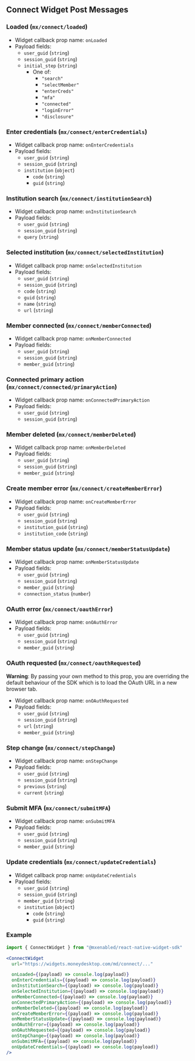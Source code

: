 

## Connect Widget Post Messages

### Loaded (`mx/connect/loaded`)

- Widget callback prop name: `onLoaded`
- Payload fields:
    - `user_guid` (`string`)
    - `session_guid` (`string`)
    - `initial_step` (`string`)
        - One of:
            - `"search"`
            - `"selectMember"`
            - `"enterCreds"`
            - `"mfa"`
            - `"connected"`
            - `"loginError"`
            - `"disclosure"`

### Enter credentials (`mx/connect/enterCredentials`)

- Widget callback prop name: `onEnterCredentials`
- Payload fields:
    - `user_guid` (`string`)
    - `session_guid` (`string`)
    - `institution` (`object`)
        - `code` (`string`)
        - `guid` (`string`)

### Institution search (`mx/connect/institutionSearch`)

- Widget callback prop name: `onInstitutionSearch`
- Payload fields:
    - `user_guid` (`string`)
    - `session_guid` (`string`)
    - `query` (`string`)

### Selected institution (`mx/connect/selectedInstitution`)

- Widget callback prop name: `onSelectedInstitution`
- Payload fields:
    - `user_guid` (`string`)
    - `session_guid` (`string`)
    - `code` (`string`)
    - `guid` (`string`)
    - `name` (`string`)
    - `url` (`string`)

### Member connected (`mx/connect/memberConnected`)

- Widget callback prop name: `onMemberConnected`
- Payload fields:
    - `user_guid` (`string`)
    - `session_guid` (`string`)
    - `member_guid` (`string`)

### Connected primary action (`mx/connect/connected/primaryAction`)

- Widget callback prop name: `onConnectedPrimaryAction`
- Payload fields:
    - `user_guid` (`string`)
    - `session_guid` (`string`)

### Member deleted (`mx/connect/memberDeleted`)

- Widget callback prop name: `onMemberDeleted`
- Payload fields:
    - `user_guid` (`string`)
    - `session_guid` (`string`)
    - `member_guid` (`string`)

### Create member error (`mx/connect/createMemberError`)

- Widget callback prop name: `onCreateMemberError`
- Payload fields:
    - `user_guid` (`string`)
    - `session_guid` (`string`)
    - `institution_guid` (`string`)
    - `institution_code` (`string`)

### Member status update (`mx/connect/memberStatusUpdate`)

- Widget callback prop name: `onMemberStatusUpdate`
- Payload fields:
    - `user_guid` (`string`)
    - `session_guid` (`string`)
    - `member_guid` (`string`)
    - `connection_status` (`number`)

### OAuth error (`mx/connect/oauthError`)

- Widget callback prop name: `onOAuthError`
- Payload fields:
    - `user_guid` (`string`)
    - `session_guid` (`string`)
    - `member_guid` (`string`)

### OAuth requested (`mx/connect/oauthRequested`)

**Warning**: By passing your own method to this prop, you are overriding the
default behaviour of the SDK which is to load the OAuth URL in a new
browser tab.

- Widget callback prop name: `onOAuthRequested`
- Payload fields:
    - `user_guid` (`string`)
    - `session_guid` (`string`)
    - `url` (`string`)
    - `member_guid` (`string`)

### Step change (`mx/connect/stepChange`)

- Widget callback prop name: `onStepChange`
- Payload fields:
    - `user_guid` (`string`)
    - `session_guid` (`string`)
    - `previous` (`string`)
    - `current` (`string`)

### Submit MFA (`mx/connect/submitMFA`)

- Widget callback prop name: `onSubmitMFA`
- Payload fields:
    - `user_guid` (`string`)
    - `session_guid` (`string`)
    - `member_guid` (`string`)

### Update credentials (`mx/connect/updateCredentials`)

- Widget callback prop name: `onUpdateCredentials`
- Payload fields:
    - `user_guid` (`string`)
    - `session_guid` (`string`)
    - `member_guid` (`string`)
    - `institution` (`object`)
        - `code` (`string`)
        - `guid` (`string`)


### Example

```jsx
import { ConnectWidget } from "@mxenabled/react-native-widget-sdk"

<ConnectWidget
  url="https://widgets.moneydesktop.com/md/connect/..."

  onLoaded={(payload) => console.log(payload)}
  onEnterCredentials={(payload) => console.log(payload)}
  onInstitutionSearch={(payload) => console.log(payload)}
  onSelectedInstitution={(payload) => console.log(payload)}
  onMemberConnected={(payload) => console.log(payload)}
  onConnectedPrimaryAction={(payload) => console.log(payload)}
  onMemberDeleted={(payload) => console.log(payload)}
  onCreateMemberError={(payload) => console.log(payload)}
  onMemberStatusUpdate={(payload) => console.log(payload)}
  onOAuthError={(payload) => console.log(payload)}
  onOAuthRequested={(payload) => console.log(payload)}
  onStepChange={(payload) => console.log(payload)}
  onSubmitMFA={(payload) => console.log(payload)}
  onUpdateCredentials={(payload) => console.log(payload)}
/>
```

